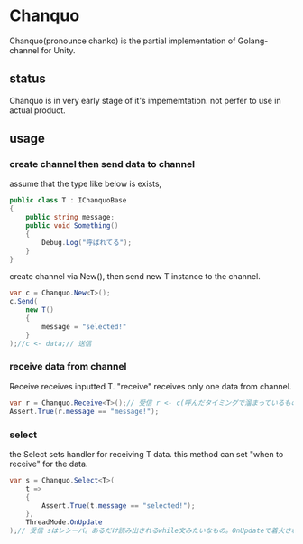# Chanquo
Chanquo(pronounce chanko) is the partial implementation of Golang-channel for Unity.

## status
Chanquo is in very early stage of it's impememtation. not perfer to use in actual product.


## usage

### create channel then send data to channel

assume that the type like below is exists, 
```csharp
public class T : IChanquoBase
{
    public string message;
    public void Something()
    {
        Debug.Log("呼ばれてる");
    }
}
```

create channel via New<T>(), then send new T instance to the channel.
```csharp
var c = Chanquo.New<T>();
c.Send(
    new T()
    {
        message = "selected!"
    }
);//c <- data;// 送信
```

### receive data from channel

Receive<T> receives inputted T. "receive" receives only one data from channel.
```csharp
var r = Chanquo.Receive<T>();// 受信 r <- c(呼んだタイミングで溜まっているものを先頭だけpull)
Assert.True(r.message == "message!");
```


### select

the Select<T> sets handler for receiving T data. this method can set "when to receive" for the data.
```csharp
var s = Chanquo.Select<T>(
    t =>
    {
        Assert.True(t.message == "selected!");
    },
    ThreadMode.OnUpdate
);// 受信 sはレシーバ。あるだけ読み出されるwhile文みたいなもの。OnUpdateで着火されるハンドラとして動く。
```


